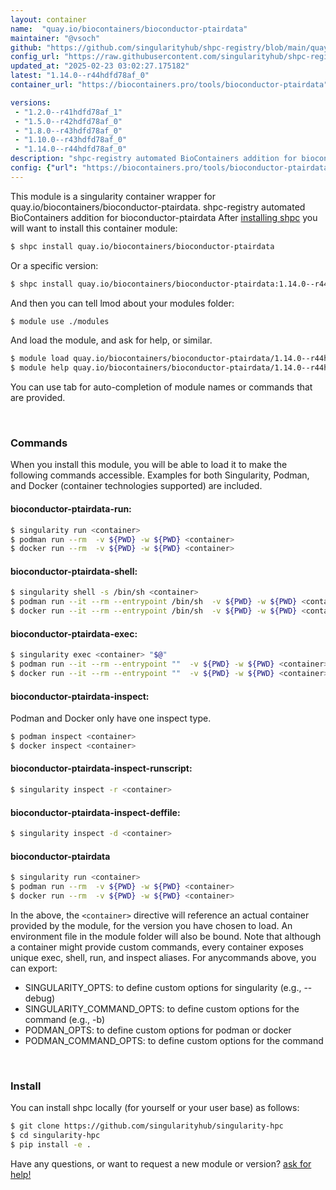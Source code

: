 ```yaml
---
layout: container
name:  "quay.io/biocontainers/bioconductor-ptairdata"
maintainer: "@vsoch"
github: "https://github.com/singularityhub/shpc-registry/blob/main/quay.io/biocontainers/bioconductor-ptairdata/container.yaml"
config_url: "https://raw.githubusercontent.com/singularityhub/shpc-registry/main/quay.io/biocontainers/bioconductor-ptairdata/container.yaml"
updated_at: "2025-02-23 03:02:27.175182"
latest: "1.14.0--r44hdfd78af_0"
container_url: "https://biocontainers.pro/tools/bioconductor-ptairdata"

versions:
 - "1.2.0--r41hdfd78af_1"
 - "1.5.0--r42hdfd78af_0"
 - "1.8.0--r43hdfd78af_0"
 - "1.10.0--r43hdfd78af_0"
 - "1.14.0--r44hdfd78af_0"
description: "shpc-registry automated BioContainers addition for bioconductor-ptairdata"
config: {"url": "https://biocontainers.pro/tools/bioconductor-ptairdata", "maintainer": "@vsoch", "description": "shpc-registry automated BioContainers addition for bioconductor-ptairdata", "latest": {"1.14.0--r44hdfd78af_0": "sha256:8af12f50530781f9c7fd2b34c8ed692709d1900e75e76941d90980b23d1e02c0"}, "tags": {"1.2.0--r41hdfd78af_1": "sha256:4b42b65d750e09c19f95782e12ae50abe2e624eb1aed5fa03ade9f5abf2eb808", "1.5.0--r42hdfd78af_0": "sha256:e1cce3090b111b674fc46c8588c06a091be072f600d2ccf3fc807b6a72ed7d6e", "1.8.0--r43hdfd78af_0": "sha256:de3e4577e1f444a998920750ddb3b8ef5463c7332e3d148d2ec7bdb0a6f62efb", "1.10.0--r43hdfd78af_0": "sha256:a2bbe6bc7b223c5676f96170736cc30780c45f9917450b944a7605c482eeb2c9", "1.14.0--r44hdfd78af_0": "sha256:8af12f50530781f9c7fd2b34c8ed692709d1900e75e76941d90980b23d1e02c0"}, "docker": "quay.io/biocontainers/bioconductor-ptairdata"}
---
```


This module is a singularity container wrapper for quay.io/biocontainers/bioconductor-ptairdata.
shpc-registry automated BioContainers addition for bioconductor-ptairdata
After [installing shpc](#install) you will want to install this container module:


```bash
$ shpc install quay.io/biocontainers/bioconductor-ptairdata
```

Or a specific version:

```bash
$ shpc install quay.io/biocontainers/bioconductor-ptairdata:1.14.0--r44hdfd78af_0
```

And then you can tell lmod about your modules folder:

```bash
$ module use ./modules
```

And load the module, and ask for help, or similar.

```bash
$ module load quay.io/biocontainers/bioconductor-ptairdata/1.14.0--r44hdfd78af_0
$ module help quay.io/biocontainers/bioconductor-ptairdata/1.14.0--r44hdfd78af_0
```

You can use tab for auto-completion of module names or commands that are provided.

<br>

### Commands

When you install this module, you will be able to load it to make the following commands accessible.
Examples for both Singularity, Podman, and Docker (container technologies supported) are included.

#### bioconductor-ptairdata-run:

```bash
$ singularity run <container>
$ podman run --rm  -v ${PWD} -w ${PWD} <container>
$ docker run --rm  -v ${PWD} -w ${PWD} <container>
```

#### bioconductor-ptairdata-shell:

```bash
$ singularity shell -s /bin/sh <container>
$ podman run --it --rm --entrypoint /bin/sh  -v ${PWD} -w ${PWD} <container>
$ docker run --it --rm --entrypoint /bin/sh  -v ${PWD} -w ${PWD} <container>
```

#### bioconductor-ptairdata-exec:

```bash
$ singularity exec <container> "$@"
$ podman run --it --rm --entrypoint ""  -v ${PWD} -w ${PWD} <container> "$@"
$ docker run --it --rm --entrypoint ""  -v ${PWD} -w ${PWD} <container> "$@"
```

#### bioconductor-ptairdata-inspect:

Podman and Docker only have one inspect type.

```bash
$ podman inspect <container>
$ docker inspect <container>
```

#### bioconductor-ptairdata-inspect-runscript:

```bash
$ singularity inspect -r <container>
```

#### bioconductor-ptairdata-inspect-deffile:

```bash
$ singularity inspect -d <container>
```



#### bioconductor-ptairdata

```bash
$ singularity run <container>
$ podman run --rm  -v ${PWD} -w ${PWD} <container>
$ docker run --rm  -v ${PWD} -w ${PWD} <container>
```


In the above, the `<container>` directive will reference an actual container provided
by the module, for the version you have chosen to load. An environment file in the
module folder will also be bound. Note that although a container
might provide custom commands, every container exposes unique exec, shell, run, and
inspect aliases. For anycommands above, you can export:

 - SINGULARITY_OPTS: to define custom options for singularity (e.g., --debug)
 - SINGULARITY_COMMAND_OPTS: to define custom options for the command (e.g., -b)
 - PODMAN_OPTS: to define custom options for podman or docker
 - PODMAN_COMMAND_OPTS: to define custom options for the command

<br>

### Install

You can install shpc locally (for yourself or your user base) as follows:

```bash
$ git clone https://github.com/singularityhub/singularity-hpc
$ cd singularity-hpc
$ pip install -e .
```

Have any questions, or want to request a new module or version? [ask for help!](https://github.com/singularityhub/singularity-hpc/issues)